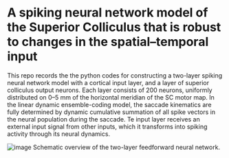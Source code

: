 # A spiking neural network  model of the Superior Colliculus  that is robust to changes  in the spatial–temporal input
This repo records the the python codes for constructing a two-layer spiking neural network model with a cortical input 
layer, and a layer of superior colliculus output neurons. Each layer consists of 200 neurons, uniformly distributed on 0–5 mm of the horizontal meridian of the SC motor map. 
In the linear dynamic ensemble-coding model, the saccade kinematics are fully determined by dynamic cumulative summation of all spike vectors in the neural population during the saccade. Te input layer receives an external input signal from other inputs, which it transforms into spiking activity through its neural dynamics. 

![image](https://github.com/user-attachments/assets/4d36e7b5-7345-4140-aad7-158dc7857c85)
Schematic overview of the two-layer feedforward neural network. 
